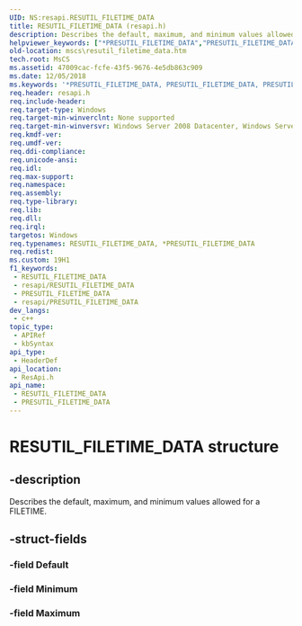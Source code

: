 ```yaml
---
UID: NS:resapi.RESUTIL_FILETIME_DATA
title: RESUTIL_FILETIME_DATA (resapi.h)
description: Describes the default, maximum, and minimum values allowed for a FILETIME.
helpviewer_keywords: ["*PRESUTIL_FILETIME_DATA","PRESUTIL_FILETIME_DATA","PRESUTIL_FILETIME_DATA structure pointer [Failover Cluster]","RESUTIL_FILETIME_DATA","RESUTIL_FILETIME_DATA structure [Failover Cluster]","mscs.resutil_filetime_data","resapi/PRESUTIL_FILETIME_DATA","resapi/RESUTIL_FILETIME_DATA"]
old-location: mscs\resutil_filetime_data.htm
tech.root: MsCS
ms.assetid: 47009cac-fcfe-43f5-9676-4e5db863c909
ms.date: 12/05/2018
ms.keywords: '*PRESUTIL_FILETIME_DATA, PRESUTIL_FILETIME_DATA, PRESUTIL_FILETIME_DATA structure pointer [Failover Cluster], RESUTIL_FILETIME_DATA, RESUTIL_FILETIME_DATA structure [Failover Cluster], mscs.resutil_filetime_data, resapi/PRESUTIL_FILETIME_DATA, resapi/RESUTIL_FILETIME_DATA'
req.header: resapi.h
req.include-header: 
req.target-type: Windows
req.target-min-winverclnt: None supported
req.target-min-winversvr: Windows Server 2008 Datacenter, Windows Server 2008 Enterprise
req.kmdf-ver: 
req.umdf-ver: 
req.ddi-compliance: 
req.unicode-ansi: 
req.idl: 
req.max-support: 
req.namespace: 
req.assembly: 
req.type-library: 
req.lib: 
req.dll: 
req.irql: 
targetos: Windows
req.typenames: RESUTIL_FILETIME_DATA, *PRESUTIL_FILETIME_DATA
req.redist: 
ms.custom: 19H1
f1_keywords:
 - RESUTIL_FILETIME_DATA
 - resapi/RESUTIL_FILETIME_DATA
 - PRESUTIL_FILETIME_DATA
 - resapi/PRESUTIL_FILETIME_DATA
dev_langs:
 - c++
topic_type:
 - APIRef
 - kbSyntax
api_type:
 - HeaderDef
api_location:
 - ResApi.h
api_name:
 - RESUTIL_FILETIME_DATA
 - PRESUTIL_FILETIME_DATA
---
```


# RESUTIL_FILETIME_DATA structure


## -description

Describes the default, maximum, and minimum values allowed for a FILETIME.

## -struct-fields

### -field Default

### -field Minimum

### -field Maximum


